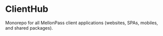 # ClientHub

Monorepo for all MellonPass client applications (websites, SPAs, mobiles, and shared packages).

